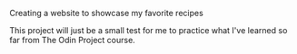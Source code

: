 Creating a website to showcase my favorite recipes

This project will just be a small test for me to practice what I've learned so far from The Odin Project course.
